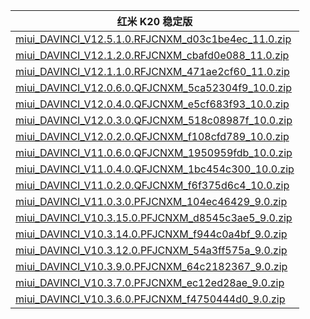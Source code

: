 | 红米 K20  稳定版    |
| ---- |
| [miui_DAVINCI_V12.5.1.0.RFJCNXM_d03c1be4ec_11.0.zip](https://bigota.d.miui.com/V12.5.1.0.RFJCNXM/miui_DAVINCI_V12.5.1.0.RFJCNXM_d03c1be4ec_11.0.zip)    |
| [miui_DAVINCI_V12.1.2.0.RFJCNXM_cbafd0e088_11.0.zip](https://bigota.d.miui.com/V12.1.2.0.RFJCNXM/miui_DAVINCI_V12.1.2.0.RFJCNXM_cbafd0e088_11.0.zip)    |
| [miui_DAVINCI_V12.1.1.0.RFJCNXM_471ae2cf60_11.0.zip](https://bigota.d.miui.com/V12.1.1.0.RFJCNXM/miui_DAVINCI_V12.1.1.0.RFJCNXM_471ae2cf60_11.0.zip)    |
| [miui_DAVINCI_V12.0.6.0.QFJCNXM_5ca52304f9_10.0.zip](https://bigota.d.miui.com/V12.0.6.0.QFJCNXM/miui_DAVINCI_V12.0.6.0.QFJCNXM_5ca52304f9_10.0.zip)    |
| [miui_DAVINCI_V12.0.4.0.QFJCNXM_e5cf683f93_10.0.zip](https://bigota.d.miui.com/V12.0.4.0.QFJCNXM/miui_DAVINCI_V12.0.4.0.QFJCNXM_e5cf683f93_10.0.zip)    |
| [miui_DAVINCI_V12.0.3.0.QFJCNXM_518c08987f_10.0.zip](https://bigota.d.miui.com/V12.0.3.0.QFJCNXM/miui_DAVINCI_V12.0.3.0.QFJCNXM_518c08987f_10.0.zip)    |
| [miui_DAVINCI_V12.0.2.0.QFJCNXM_f108cfd789_10.0.zip](https://bigota.d.miui.com/V12.0.2.0.QFJCNXM/miui_DAVINCI_V12.0.2.0.QFJCNXM_f108cfd789_10.0.zip)    |
| [miui_DAVINCI_V11.0.6.0.QFJCNXM_1950959fdb_10.0.zip](https://bigota.d.miui.com/V11.0.6.0.QFJCNXM/miui_DAVINCI_V11.0.6.0.QFJCNXM_1950959fdb_10.0.zip)    |
| [miui_DAVINCI_V11.0.4.0.QFJCNXM_1bc454c300_10.0.zip](https://bigota.d.miui.com/V11.0.4.0.QFJCNXM/miui_DAVINCI_V11.0.4.0.QFJCNXM_1bc454c300_10.0.zip)    |
| [miui_DAVINCI_V11.0.2.0.QFJCNXM_f6f375d6c4_10.0.zip](https://bigota.d.miui.com/V11.0.2.0.QFJCNXM/miui_DAVINCI_V11.0.2.0.QFJCNXM_f6f375d6c4_10.0.zip)    |
| [miui_DAVINCI_V11.0.3.0.PFJCNXM_104ec46429_9.0.zip](https://bigota.d.miui.com/V11.0.3.0.PFJCNXM/miui_DAVINCI_V11.0.3.0.PFJCNXM_104ec46429_9.0.zip)    |
| [miui_DAVINCI_V10.3.15.0.PFJCNXM_d8545c3ae5_9.0.zip](https://bigota.d.miui.com/V10.3.15.0.PFJCNXM/miui_DAVINCI_V10.3.15.0.PFJCNXM_d8545c3ae5_9.0.zip)    |
| [miui_DAVINCI_V10.3.14.0.PFJCNXM_f944c0a4bf_9.0.zip](https://bigota.d.miui.com/V10.3.14.0.PFJCNXM/miui_DAVINCI_V10.3.14.0.PFJCNXM_f944c0a4bf_9.0.zip)    |
| [miui_DAVINCI_V10.3.12.0.PFJCNXM_54a3ff575a_9.0.zip](https://bigota.d.miui.com/V10.3.12.0.PFJCNXM/miui_DAVINCI_V10.3.12.0.PFJCNXM_54a3ff575a_9.0.zip)    |
| [miui_DAVINCI_V10.3.9.0.PFJCNXM_64c2182367_9.0.zip](https://bigota.d.miui.com/V10.3.9.0.PFJCNXM/miui_DAVINCI_V10.3.9.0.PFJCNXM_64c2182367_9.0.zip)    |
| [miui_DAVINCI_V10.3.7.0.PFJCNXM_ec12ed28ae_9.0.zip](https://bigota.d.miui.com/V10.3.7.0.PFJCNXM/miui_DAVINCI_V10.3.7.0.PFJCNXM_ec12ed28ae_9.0.zip)    |
| [miui_DAVINCI_V10.3.6.0.PFJCNXM_f4750444d0_9.0.zip](https://bigota.d.miui.com/V10.3.6.0.PFJCNXM/miui_DAVINCI_V10.3.6.0.PFJCNXM_f4750444d0_9.0.zip)    |
